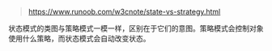 > https://www.runoob.com/w3cnote/state-vs-strategy.html

状态模式的类图与策略模式一模一样，区别在于它们的意图。策略模式会控制对象使用什么策略，而状态模式会自动改变状态。